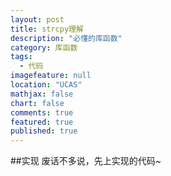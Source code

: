 ```yaml
---
layout: post
title: strcpy理解
description: "必懂的库函数"
category: 库函数
tags: 
  - 代码
imagefeature: null
location: "UCAS"
mathjax: false
chart: false
comments: true
featured: true
published: true
---
```

##实现
废话不多说，先上实现的代码~
